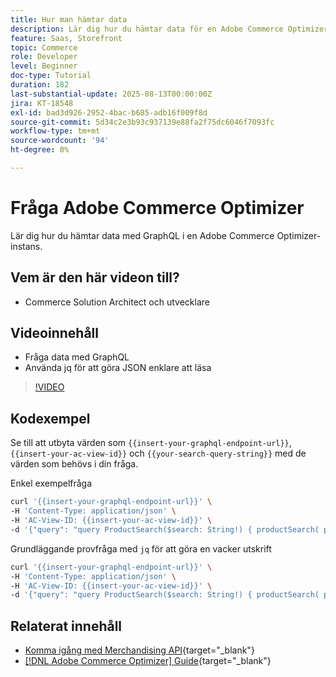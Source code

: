 ```yaml
---
title: Hur man hämtar data
description: Lär dig hur du hämtar data för en Adobe Commerce Optimizer-instans.
feature: Saas, Storefront
topic: Commerce
role: Developer
level: Beginner
doc-type: Tutorial
duration: 182
last-substantial-update: 2025-08-13T00:00:00Z
jira: KT-18548
exl-id: bad3d926-2952-4bac-b685-adb16f009f8d
source-git-commit: 5d34c2e3b93c937139e88fa2f75dc6046f7093fc
workflow-type: tm+mt
source-wordcount: '94'
ht-degree: 0%

---
```


# Fråga Adobe Commerce Optimizer

Lär dig hur du hämtar data med GraphQL i en Adobe Commerce Optimizer-instans.

## Vem är den här videon till?

* Commerce Solution Architect och utvecklare

## Videoinnehåll

* Fråga data med GraphQL
* Använda jq för att göra JSON enklare att läsa

>[!VIDEO](https://video.tv.adobe.com/v/3470804?learn=on&enablevpops&captions=swe)

## Kodexempel

Se till att utbyta värden som `{{insert-your-graphql-endpoint-url}}`, `{{insert-your-ac-view-id}}` och `{{your-search-query-string}}` med de värden som behövs i din fråga.

Enkel exempelfråga

```bash
curl '{{insert-your-graphql-endpoint-url}}' \
-H 'Content-Type: application/json' \
-H 'AC-View-ID: {{insert-your-ac-view-id}}' \
-d '{"query": "query ProductSearch($search: String!) { productSearch( phrase: $search, page_size: 10, current_page: 2) { items { productView { sku name description shortDescription images { url } ... on SimpleProductView { attributes { label name value } price { regular { amount { value currency } } roles } } } } } }", "variables": { "search": "{{your-search-query-string}}"}}'
```

Grundläggande provfråga med `jq` för att göra en vacker utskrift

```bash
curl '{{insert-your-graphql-endpoint-url}}' \
-H 'Content-Type: application/json' \
-H 'AC-View-ID: {{insert-your-ac-view-id}}' \
-d '{"query": "query ProductSearch($search: String!) { productSearch( phrase: $search, page_size: 10, current_page: 2) { items { productView { sku name description shortDescription images { url } ... on SimpleProductView { attributes { label name value } price { regular { amount { value currency } } roles } } } } } }", "variables": { "search": "{{your-search-query-string}}"}}' | jq .
```

## Relaterat innehåll

* [Komma igång med Merchandising API](https://developer.adobe.com/commerce/services/optimizer/merchandising-services/using-the-api/#make-your-first-request){target="_blank"}
* [[!DNL Adobe Commerce Optimizer] Guide](https://experienceleague.adobe.com/sv/docs/commerce/optimizer/overview){target="_blank"}
